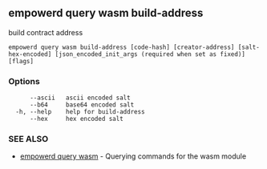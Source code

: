 ## empowerd query wasm build-address

build contract address

```
empowerd query wasm build-address [code-hash] [creator-address] [salt-hex-encoded] [json_encoded_init_args (required when set as fixed)] [flags]
```

### Options

```
      --ascii   ascii encoded salt
      --b64     base64 encoded salt
  -h, --help    help for build-address
      --hex     hex encoded salt
```

### SEE ALSO

* [empowerd query wasm](empowerd_query_wasm.md)	 - Querying commands for the wasm module

